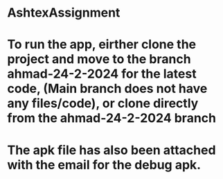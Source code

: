 # AshtexAssignment
# To run the app, eirther clone the project and move to the branch ahmad-24-2-2024 for the latest code, (Main branch does not have any files/code), or clone directly from the ahmad-24-2-2024 branch
# The apk file has also been attached with the email for the debug apk.
